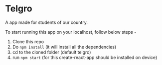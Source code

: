 # Telgro

A app made for students of our country. 
 
To start running this app on your localhost, follow below steps - 
 1. Clone this repo
 2. Do `npm install` (it will install all the dependencies)
 3. cd to the cloned folder (default telgro)
 4. run `npm start` (for this create-react-app should be installed on device)
